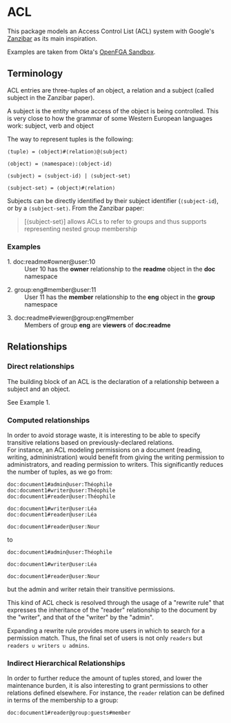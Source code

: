 # ACL

This package models an Access Control List (ACL) system with Google's [Zanzibar] as its main inspiration.

Examples are taken from Okta's [OpenFGA Sandbox].

## Terminology

ACL entries are three-tuples of an object, a relation and a subject (called subject in the Zanzibar paper).

A subject is the entity whose access of the object is being controlled. This is very close to how the grammar of some Western European languages work: subject, verb and object

The way to represent tuples is the following:

```
⟨tuple⟩ = ⟨object⟩#⟨relation⟩@⟨subject⟩

⟨object⟩ = ⟨namespace⟩:⟨object-id⟩

⟨subject⟩ = ⟨subject-id⟩ | ⟨subject-set⟩

⟨subject-set⟩ = ⟨object⟩#⟨relation⟩
```

Subjects can be directly identified by their subject identifier (`⟨subject-id`), or by a `⟨subject-set⟩`. From the Zanzibar paper:

> [⟨subject-set⟩] allows ACLs to refer to groups and thus supports representing nested group membership

### Examples

<dl>
    <dt> 1. doc:readme#owner@user:10
    <dd> User 10 has the <b>owner</b> relationship to the <b>readme</b> object in the <b>doc</b> namespace
</dl>

<dl>
    <dt> 2. group:eng#member@user:11
    <dd> User 11 has the <b>member</b> relationship to the <b>eng</b> object in the <b>group</b> namespace
</dl>

<dl>
    <dt> 3. doc:readme#viewer@group:eng#member
    <dd> Members of group <b>eng</b> are <b>viewers</b> of <b>doc:readme</b>
</dl>

## Relationships

### Direct relationships

The building block of an ACL is the declaration of a relationship between a subject and an object.

See Example 1.

### Computed relationships

In order to avoid storage waste, it is interesting to be able to specify transitive relations based on previously-declared relations.  
For instance, an ACL modeling permissions on a document (reading, writing, admininistration) would benefit from
giving the writing permission to administrators, and reading permission to writers. This significantly reduces the number of tuples, as we go from:

```
doc:document1#admin@user:Théophile
doc:document1#writer@user:Théophile
doc:document1#reader@user:Théophile

doc:document1#writer@user:Léa
doc:document1#reader@user:Léa

doc:document1#reader@user:Nour
```

to
```
doc:document1#admin@user:Théophile

doc:document1#writer@user:Léa

doc:document1#reader@user:Nour
```

but the admin and writer retain their transitive permissions.

This kind of ACL check is resolved through the usage of a "rewrite rule" that expresses the inheritance of  the "reader" relationship to the document by the "writer", and that of the "writer" by the "admin".

Expanding a rewrite rule provides more users in which to search for a permission match. Thus, the final set of users is not only `readers` but `readers ∪ writers ∪ admins`.

### Indirect Hierarchical Relationships

In order to further reduce the amount of tuples stored, and lower the maintenance burden, it is also interesting to grant permissions to other relations defined elsewhere.
For instance, the `reader` relation can be defined in terms of the membership to a group:

```
doc:document1#reader@group:guests#member
```

[Zanzibar]: https://storage.googleapis.com/gweb-research2023-media/pubtools/5068.pdf
[OpenFGA Sandbox]: https://play.fga.dev/sandbox/?store=entitlements
